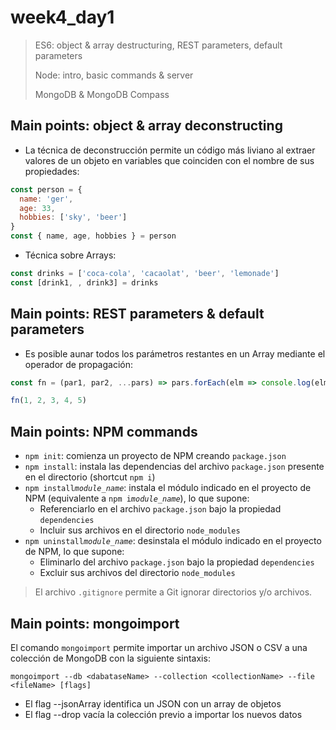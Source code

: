 # week4_day1

> ES6: object & array destructuring, REST parameters, default parameters
>
> Node: intro, basic commands & server
>
> MongoDB & MongoDB Compass


## Main points: object & array deconstructing

- La técnica de deconstrucción permite un código más liviano al extraer valores de un objeto en variables que coinciden con el nombre de sus propiedades:

 ````javascript
 const person = {
   name: 'ger',
   age: 33,
   hobbies: ['sky', 'beer']
 }
 const { name, age, hobbies } = person
 ````

- Técnica sobre Arrays:

 ````javascript
 const drinks = ['coca-cola', 'cacaolat', 'beer', 'lemonade']
 const [drink1, , drink3] = drinks
 ````

## Main points: REST parameters & default parameters

- Es posible aunar todos los parámetros restantes en un Array mediante el operador de propagación:

 ````javascript
 const fn = (par1, par2, ...pars) => pars.forEach(elm => console.log(elm))  // 3, 4, 5

 fn(1, 2, 3, 4, 5)
 ````


## Main points: NPM commands

- `npm init`: comienza un proyecto de NPM creando `package.json`
- `npm install`: instala las dependencias del archivo `package.json` presente en el directorio  (shortcut `npm i`)
- `npm install`*`module_name`*: instala el módulo indicado en el proyecto de NPM (equivalente a `npm i`*`module_name`*), lo que supone:
  - Referenciarlo en el archivo `package.json` bajo la propiedad `dependencies`
  - Incluir sus archivos en el directorio `node_modules`
- `npm uninstall`*`module_name`*: desinstala el módulo indicado en el proyecto de NPM, lo que supone:
  - Eliminarlo del archivo `package.json` bajo la propiedad `dependencies`
  - Excluir sus archivos del directorio `node_modules`
  
> El archivo `.gitignore` permite a Git ignorar directorios y/o archivos.


## Main points: mongoimport

El comando `mongoimport` permite importar un archivo JSON o CSV a una colección de MongoDB con la siguiente sintaxis:

`mongoimport --db <dabataseName> --collection <collectionName> --file <fileName> [flags]`

- El flag --jsonArray identifica un JSON con un array de objetos
- El flag --drop vacía la colección previo a importar los nuevos datos
